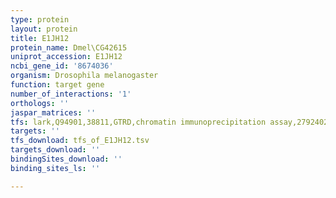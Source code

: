 ```yaml
---
type: protein
layout: protein
title: E1JH12
protein_name: Dmel\CG42615
uniprot_accession: E1JH12
ncbi_gene_id: '8674036'
organism: Drosophila melanogaster
function: target gene
number_of_interactions: '1'
orthologs: ''
jaspar_matrices: ''
tfs: lark,Q94901,38811,GTRD,chromatin immunoprecipitation assay,27924024%5Buid%5D,No
targets: ''
tfs_download: tfs_of_E1JH12.tsv
targets_download: ''
bindingSites_download: ''
binding_sites_ls: ''

---
```

